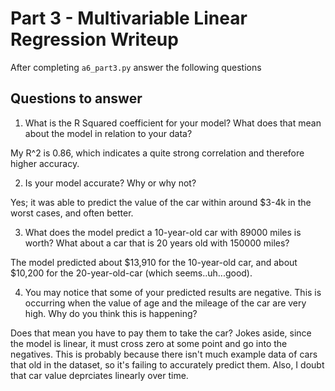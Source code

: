 # Part 3 - Multivariable Linear Regression Writeup

After completing `a6_part3.py` answer the following questions

## Questions to answer

1. What is the R Squared coefficient for your model? What does that mean about the model in relation to your data?

My R^2 is 0.86, which indicates a quite strong correlation and therefore higher accuracy.

2. Is your model accurate? Why or why not?

Yes; it was able to predict the value of the car within around $3-4k in the worst cases, and often better.

3. What does the model predict a 10-year-old car with 89000 miles is worth? What about a car that is 20 years old with 150000 miles?

The model predicted about $13,910 for the 10-year-old car, and about $10,200 for the 20-year-old-car (which seems..uh...good).

4. You may notice that some of your predicted results are negative. This is occurring when the value of age and the mileage of the car are very high. Why do you think this is happening?

Does that mean you have to pay them to take the car?
Jokes aside, since the model is linear, it must cross zero at some point and go into the negatives. This is probably because there isn't much example data of cars that old in the dataset, so it's failing to accurately predict them. Also, I doubt that car value deprciates linearly over time.
